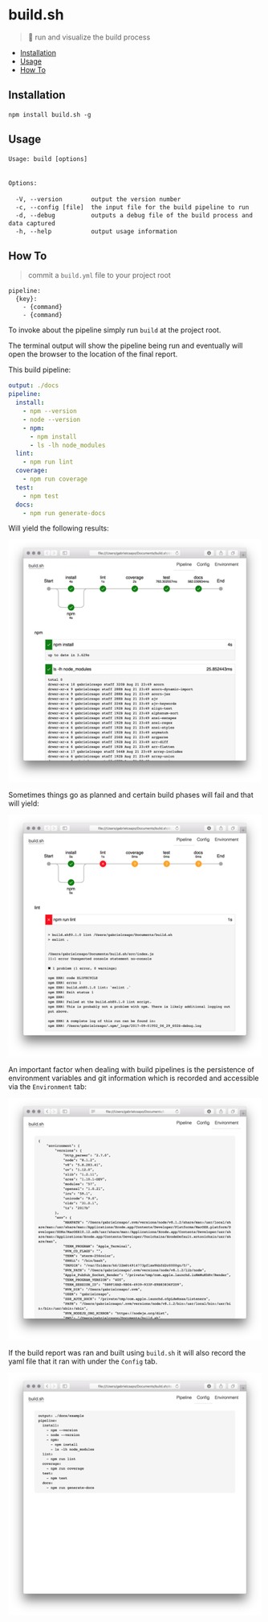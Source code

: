 # build.sh

> 🔨 run and visualize the build process

<!-- TOC depthFrom:2 depthTo:6 withLinks:1 updateOnSave:1 orderedList:0 -->

- [Installation](#installation)
- [Usage](#usage)
- [How To](#how-to)

<!-- /TOC -->

## Installation

```
npm install build.sh -g
```

## Usage

```
Usage: build [options]


Options:

  -V, --version        output the version number
  -c, --config [file]  the input file for the build pipeline to run
  -d, --debug          outputs a debug file of the build process and data captured
  -h, --help           output usage information
```

## How To

> commit a `build.yml` file to your project root

```
pipeline:
  {key}:
    - {command}
    - {command}
```

To invoke about the pipeline simply run `build` at the project root.

The terminal output will show the pipeline being run and eventually will open the browser to the location of the final report.

This build pipeline:

```yaml
output: ./docs
pipeline:
  install:
    - npm --version
    - node --version
    - npm:
      - npm install
      - ls -lh node_modules
  lint:
    - npm run lint
  coverage:
    - npm run coverage
  test:
    - npm test
  docs:
    - npm run generate-docs
```

Will yield the following results:

![success.png](./docs/success.png)

Sometimes things go as planned and certain build phases will fail and that will yield:

![fail.png](./docs/fail.png)

An important factor when dealing with build pipelines is the persistence of environment variables and git information which is recorded and accessible via the `Environment` tab:

![environment.png](./docs/environment.png)

If the build report was ran and built using `build.sh` it will also record the yaml file that it ran with under the `Config` tab.

![config.png](./docs/config.png)
